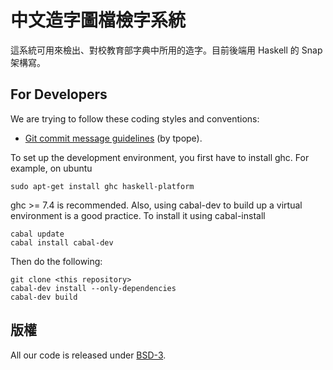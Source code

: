 # 中文造字圖檔檢字系統

這系統可用來檢出、對校教育部字典中所用的造字。目前後端用 Haskell 的 Snap 架構寫。


## For Developers

We are trying to follow these coding styles and conventions:

* [Git commit message guidelines](http://tbaggery.com/2008/04/19/a-note-about-git-commit-messages.html) (by tpope).

To set up the development environment, you first have to install ghc. For example, on ubuntu 

    sudo apt-get install ghc haskell-platform

ghc >= 7.4 is recommended. Also, using cabal-dev to build up a virtual environment is a good practice. To install it using cabal-install

    cabal update
    cabal install cabal-dev

Then do the following:

    git clone <this repository>
    cabal-dev install --only-dependencies
    cabal-dev build


## 版權

All our code is released under [BSD-3](http://www.opensource.org/licenses/BSD-3-clause).
